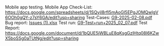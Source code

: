 Mobile app testing.
Mobile App Check-List:
https://docs.google.com/spreadsheets/d/1SQyjI8rfI5mAoGl5EPgJOMQwlgV6OOh0gQY-z7sY6GA/edit?usp=sharing
Test-Cases:
[G9-2025-02-08.pdf](https://github.com/user-attachments/files/18722264/G9-2025-02-08.pdf)
Bug report:
[Issues (1).xlsx](https://github.com/user-attachments/files/18722277/Issues.1.xlsx)
Test run:
[G9-Test+run+2025_02_07.pdf](https://github.com/user-attachments/files/18722278/G9-Test%2Brun%2B2025_02_07.pdf)
Test Report:
https://docs.google.com/document/d/1bQUE5jWBLuE8qKsgGzlHtq08I6KZwX5boSSg0aTUtNg/edit?usp=sharing
